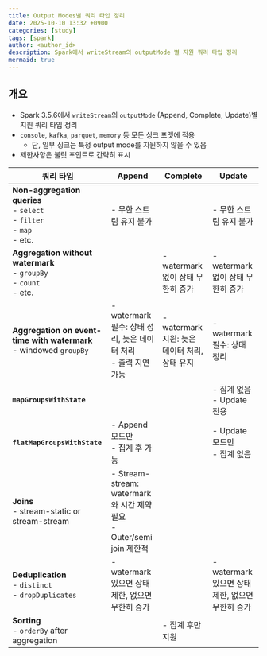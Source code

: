 ```yaml
---
title: Output Modes별 쿼리 타입 정리
date: 2025-10-10 13:32 +0900
categories: [study]
tags: [spark]
author: <author_id>
description: Spark에서 writeStream의 outputMode 별 지원 쿼리 타입 정리
mermaid: true
---
```


## 개요
- Spark 3.5.6에서 `writeStream`의 `outputMode` (Append, Complete, Update)별 지원 쿼리 타입 정리
- `console`, `kafka`, `parquet`, `memory` 등 모든 싱크 포맷에 적용
  - 단, 일부 싱크는 특정 output mode를 지원하지 않을 수 있음
- 제한사항은 불릿 포인트로 간략히 표시

| 쿼리 타입                                      | **Append**                  | **Complete** | **Update**                  |
|-----------------------------------------------|-----------------------------|--------------|-----------------------------|
| **Non-aggregation queries**<br>- `select`<br>- `filter`<br>- `map`<br>- etc. | - 무한 스트림 유지 불가 |              | - 무한 스트림 유지 불가 |
| **Aggregation without watermark**<br>- `groupBy`<br>- `count`<br>- etc. |                             | - watermark 없이 상태 무한히 증가 | - watermark 없이 상태 무한히 증가 |
| **Aggregation on event-time with watermark**<br>- windowed `groupBy` | - watermark 필수: 상태 정리, 늦은 데이터 처리<br>- 출력 지연 가능 | - watermark 지원: 늦은 데이터 처리, 상태 유지 | - watermark 필수: 상태 정리 |
| **`mapGroupsWithState`**                     |                             |              | - 집계 없음<br>- Update 전용 |
| **`flatMapGroupsWithState`**                 | - Append 모드만<br>- 집계 후 가능 |              | - Update 모드만<br>- 집계 없음 |
| **Joins**<br>- stream-static or stream-stream | - Stream-stream: watermark와 시간 제약 필요<br>- Outer/semi join 제한적 |              |                             |
| **Deduplication**<br>- `distinct`<br>- `dropDuplicates` | - watermark 있으면 상태 제한, 없으면 무한히 증가 |              | - watermark 있으면 상태 제한, 없으면 무한히 증가 |
| **Sorting**<br>- `orderBy` after aggregation |                             | - 집계 후만 지원 |                              |